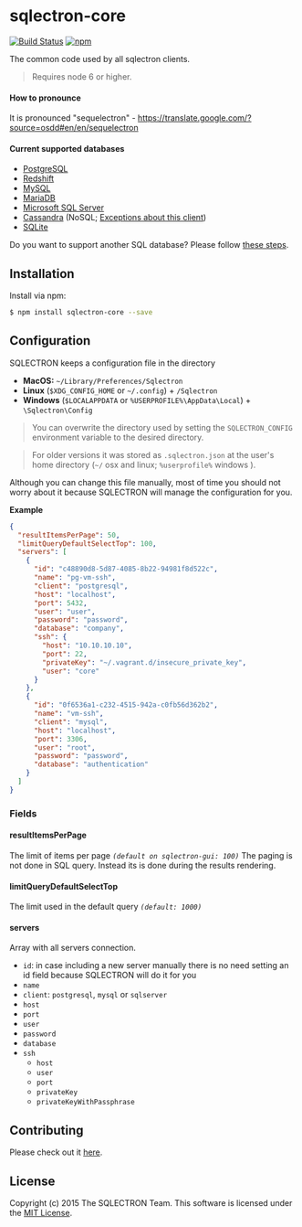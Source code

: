 # sqlectron-core

[![Build Status](https://github.com/sqlectron/sqlectron-core/workflows/Test/badge.svg?branch=master)](https://github.com/sqlectron/sqlectron-core/actions?query=workflow%3ATest+branch%3Amaster)
[![npm](https://img.shields.io/npm/v/sqlectron-core)](https://www.npmjs.com/package/sqlectron-core)

The common code used by all sqlectron clients.

> Requires node 6 or higher.

#### How to pronounce

It is pronounced "sequelectron" - https://translate.google.com/?source=osdd#en/en/sequelectron

#### Current supported databases
* [PostgreSQL](http://www.postgresql.org/)
* [Redshift](https://aws.amazon.com/redshift/)
* [MySQL](https://www.mysql.com/)
* [MariaDB](https://mariadb.org/)
* [Microsoft SQL Server](http://www.microsoft.com/en-us/server-cloud/products/sql-server/)
* [Cassandra](http://cassandra.apache.org/) (NoSQL; [Exceptions about this client](https://github.com/sqlectron/sqlectron-core/releases/tag/v6.3.0))
* [SQLite](https://sqlite.org/)

Do you want to support another SQL database? Please follow [these steps](/CONTRIBUTING.md#adding-a-new-client).

## Installation

Install via npm:

```bash
$ npm install sqlectron-core --save
```

## Configuration

SQLECTRON keeps a configuration file in the directory

* **MacOS:** `~/Library/Preferences/Sqlectron`
* **Linux** (`$XDG_CONFIG_HOME` or `~/.config`) + `/Sqlectron`
* **Windows** (`$LOCALAPPDATA` or `%USERPROFILE%\AppData\Local`) + `\Sqlectron\Config`

> You can overwrite the directory used by setting the `SQLECTRON_CONFIG` environment variable to the desired directory.

> For older versions it was stored as `.sqlectron.json` at the user's home directory (`~/` osx and linux; `%userprofile%` windows ).

Although you can change this file manually, most of time you should not worry about it because SQLECTRON will manage the configuration for you.

**Example**

```json
{
  "resultItemsPerPage": 50,
  "limitQueryDefaultSelectTop": 100,
  "servers": [
    {
      "id": "c48890d8-5d87-4085-8b22-94981f8d522c",
      "name": "pg-vm-ssh",
      "client": "postgresql",
      "host": "localhost",
      "port": 5432,
      "user": "user",
      "password": "password",
      "database": "company",
      "ssh": {
        "host": "10.10.10.10",
        "port": 22,
        "privateKey": "~/.vagrant.d/insecure_private_key",
        "user": "core"
      }
    },
    {
      "id": "0f6536a1-c232-4515-942a-c0fb56d362b2",
      "name": "vm-ssh",
      "client": "mysql",
      "host": "localhost",
      "port": 3306,
      "user": "root",
      "password": "password",
      "database": "authentication"
    }
  ]
}
```

### Fields

#### resultItemsPerPage

The limit of items per page *`(default on sqlectron-gui: 100)`*
The paging is not done in SQL query. Instead its is done during the results rendering.

#### limitQueryDefaultSelectTop

The limit used in the default query *`(default: 1000)`*

#### servers

Array with all servers connection.

- `id`: in case including a new server manually there is no need setting an id field because SQLECTRON will do it for you
- `name`
- `client`: `postgresql`, `mysql` or `sqlserver`
- `host`
- `port`
- `user`
- `password`
- `database`
- `ssh`
  - `host`
  - `user`
  - `port`
  - `privateKey`
  - `privateKeyWithPassphrase`



## Contributing

Please check out it [here](/CONTRIBUTING.md).

## License

Copyright (c) 2015 The SQLECTRON Team. This software is licensed under the [MIT License](http://raw.github.com/sqlectron/sqlectron-core/master/LICENSE).
